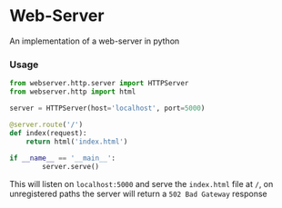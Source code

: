 # Web-Server

An implementation of a web-server in python

### Usage

```python
from webserver.http.server import HTTPServer
from webserver.http import html

server = HTTPServer(host='localhost', port=5000)

@server.route('/')
def index(request):
    return html('index.html')
    
if __name__ == '__main__':
        server.serve()
```

This will listen on `localhost:5000` and serve the `index.html` file at `/`,
on unregistered paths the server will return a `502 Bad Gateway` response
